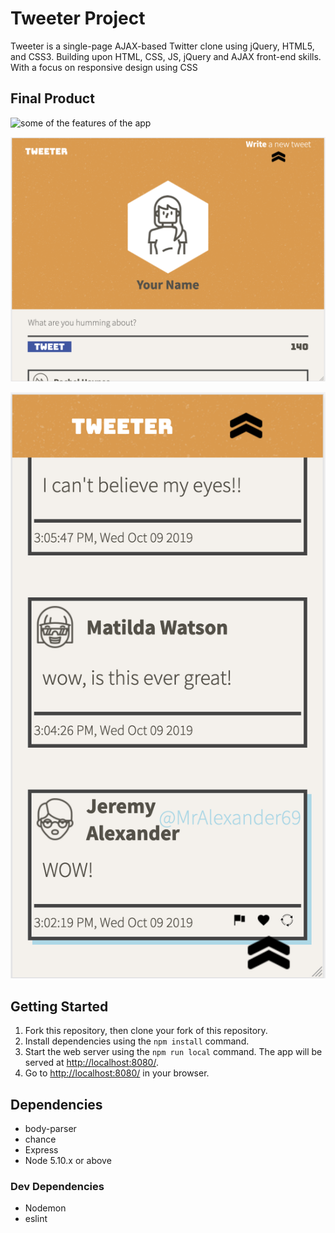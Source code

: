 # Tweeter Project

Tweeter is a single-page AJAX-based Twitter clone using jQuery, HTML5, and CSS3. Building upon HTML, CSS, JS, jQuery and AJAX front-end skills. With a focus on responsive design using CSS

## Final Product

![some of the features of the app](docs/feature-examples.gif)

![a narrower view](docs/under-1024.png)

![a mobile view](docs/phone-size.png)


## Getting Started

1. Fork this repository, then clone your fork of this repository.
2. Install dependencies using the `npm install` command.
3. Start the web server using the `npm run local` command. The app will be served at <http://localhost:8080/>.
4. Go to <http://localhost:8080/> in your browser.

## Dependencies

- body-parser
- chance
- Express
- Node 5.10.x or above

### Dev Dependencies

- Nodemon
- eslint

